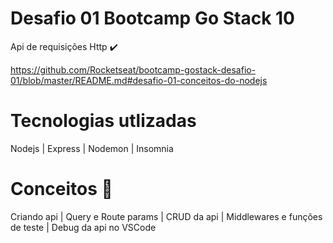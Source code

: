 # Desafio 01 Bootcamp Go Stack 10 

Api de requisições Http :heavy_check_mark:

https://github.com/Rocketseat/bootcamp-gostack-desafio-01/blob/master/README.md#desafio-01-conceitos-do-nodejs

# Tecnologias utlizadas

Nodejs |
Express |
Nodemon |
Insomnia

# Conceitos :rocket:

Criando api |
Query e Route params |
CRUD da api |
Middlewares e funções de teste |
Debug da api no VSCode
